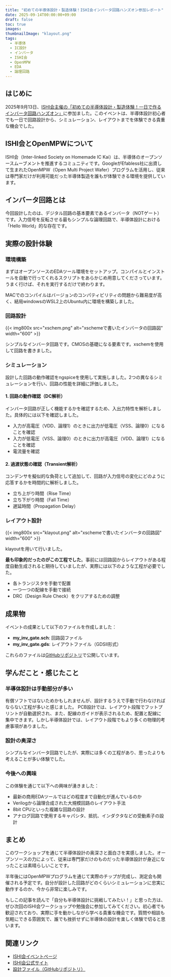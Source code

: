 ```yaml
---
title: "初めての半導体設計・製造体験！ISHI会インバータ回路ハンズオン参加レポート"
date: 2025-09-14T00:00:00+09:00
draft: false
toc: true
images:
thumbnailImage: "klayout.png"
tags:
  - 半導体
  - IC設計
  - インバータ
  - ISHI会
  - OpenMPW
  - EDA
  - 論理回路
---
```


## はじめに

2025年9月13日、[ISHI会主催の「初めての半導体設計・製造体験！一日で作るインバータ回路ハンズオン」](https://ishikai.connpass.com/event/363093/)に参加ました。このイベントは、半導体設計初心者でも一日で回路設計から、シミュレーション、レイアウトまでを体験できる貴重な機会でした。

## ISHI会とOpenMPWについて

ISHI会（Inter-linked Society on Homemade IC Kai）は、半導体のオープンソースムーブメントを推進するコミュニティです。GoogleがEfabless社に出資して生まれたOpenMPW（Open Multi Project Wafer）プログラムを活用し、従来は専門家だけが利用可能だった半導体製造を誰もが体験できる環境を提供しています。

## インバータ回路とは

今回設計したのは、デジタル回路の基本要素であるインバータ（NOTゲート）です。入力信号を反転させる最もシンプルな論理回路で、半導体設計における「Hello World」的な存在です。

## 実際の設計体験

### 環境構築

まずはオープンソースのEDAツール環境をセットアップ。コンパイルとインストールを自動で行ってくれるスクリプトをあらかじめ用意してくださっています。うまく行けば、それを実行するだけで終わります。

MACでのコンパイルはバージョンのコンパティビリティの問題から難易度が高く、結局windowsのWSL2上のUbuntu内に環境を構築しました。

### 回路設計

{{< img800x src="xschem.png" alt="xschemeで書いたインバータの回路図" width="600" >}}

シンプルなインバータ回路です。CMOSの基礎になる要素です。xschemを使用して回路を書きました。

### シミュレーション

設計した回路の動作確認をngspiceを使用して実施しました。2つの異なるシミュレーションを行い、回路の性能を詳細に評価しました。

#### 1. 回路の動作確認（DC解析）

インバータ回路が正しく機能するかを確認するため、入出力特性を解析しました。具体的には以下を確認しました。

- 入力が高電圧（VDD、論理1）のときに出力が低電圧（VSS、論理0）になることを確認
- 入力が低電圧（VSS、論理0）のときに出力が高電圧（VDD、論理1）になることを確認
- 電流量を確認

#### 2. 過渡状態の確認（Transient解析）

コンデンサを擬似的な負荷として追加して、回路が入力信号の変化にどのように応答するかを時間的に解析しました。

- 立ち上がり時間（Rise Time）
- 立ち下がり時間（Fall Time）
- 遅延時間（Propagation Delay）

### レイアウト設計

{{< img800x src="klayout.png" alt="xschemeで書いたインバータの回路図" width="600" >}}

klayoutを用いて行いました。

**最も印象的だったのがこの工程でした**。事前には回路図からレイアウトがある程度自動生成されると期待していましたが、実際には以下のような工程が必要でした。

- 各トランジスタを手動で配置
- 一つ一つの配線を手動で接続
- DRC（Design Rule Check）をクリアするための調整

## 成果物

イベントの成果として以下のファイルを作成しました：

- **my_inv_gate.sch**: 回路図ファイル
- **my_inv_gate.gds**: レイアウトファイル（GDSII形式）

これらのファイルは[GitHubリポジトリ](https://github.com/Liesegang/my-inverter)で公開しています。

## 学んだこと・感じたこと

### 半導体設計は手動部分が多い

有償ソフトではないためかもしれませんが、設計するうえで手動で行わなければならない工程が多いと感じました。
PCB設計では、レイアウト段階でフットプリントが自動選択され、また、配線のガイドが表示されるため、配置と配線に集中できます。しかし半導体設計では、レイアウト段階でもより多くの物理的考慮事項がありました。

### 設計の奥深さ

シンプルなインバータ回路でしたが、実際には多くの工程があり、思ったよりも考えることが多い体験でした。

### 今後への興味

この体験を通じて以下への興味が湧きました：

- 最新の商用EDAツールではどの程度まで自動化が進んでいるのか
- Verilogから論理合成された大規模回路のレイアウト手法
- 8bit CPUといった複雑な回路の設計
- アナログ回路で使用するキャパシタ、抵抗、インダクタなどの受動素子の設計

## まとめ

このワークショップを通じて半導体設計の奥深さと面白さを実感しました。オープンソースの力によって、従来は専門家だけのものだった半導体設計が身近になったことは素晴らしいことです。

半年後にはOpenMPWプログラムを通じて実際のチップが完成し、測定会も開催される予定です。自分が設計した回路がどのくらいシミュレーションに忠実に動作するのか、今から非常に楽しみです。

もしこの記事を読んで「自分も半導体設計に挑戦してみたい！」と思った方は、ぜひ次回のISHI会ワークショップや勉強会に参加してみてください。初心者でも歓迎されており、実際に手を動かしながら学べる貴重な機会です。質問や相談も気軽にできる雰囲気で、誰でも挫折せずに半導体の設計を楽しく体験で切ると思います。


## 関連リンク

- [ISHI会イベントページ](https://ishikai.connpass.com/event/363093/)
- [ISHI会公式サイト](https://ishikai.connpass.com/)
- [設計ファイル（GitHubリポジトリ）](https://github.com/Liesegang/my-inverter)

